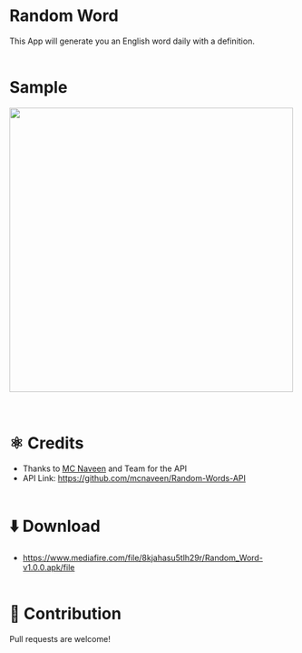 # Random Word
This App will generate you an English word daily with a definition.
<br><br>

# Sample
<pre><img src=https://user-images.githubusercontent.com/63634923/139051242-e94dad35-9ed7-4f22-aa4a-c36fab8f6ee3.jpg height=500>   <img src=https://user-images.githubusercontent.com/63634923/139051269-e05dbd6c-30ea-4978-ab39-8b0a608bbe12.jpg height=500></pre>
<br>

# :atom_symbol: Credits
- Thanks to <a href="https://github.com/mcnaveen">MC Naveen</a> and Team for the API
- API Link: https://github.com/mcnaveen/Random-Words-API
<br><br>

# :arrow_down: Download
- https://www.mediafire.com/file/8kjahasu5tlh29r/Random_Word-v1.0.0.apk/file
<br><br>

# :handshake: Contribution
Pull requests are welcome!
